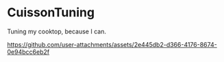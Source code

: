 # CuissonTuning
Tuning my cooktop, because I can.

https://github.com/user-attachments/assets/2e445db2-d366-4176-8674-0e94bcc6eb2f
